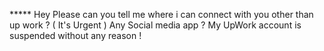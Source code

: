 ***** Hey Please can you tell me where i can connect with you other than up work ? ( It's Urgent )
Any Social media app ?
My UpWork account is suspended without any reason !
